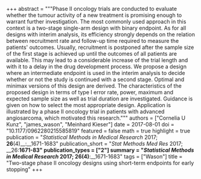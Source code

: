+++
abstract = """Phase II oncology trials are conducted to evaluate whether the tumour activity of a new treatment is promising enough to warrant further investigation. The most commonly used approach in this context is a two-stage single-arm design with binary endpoint. As for all designs with interim analysis, its efficiency strongly depends on the relation between recruitment rate and follow-up time required to measure the patients' outcomes. Usually, recruitment is postponed after the sample size of the first stage is achieved up until the outcomes of all patients are available. This may lead to a considerable increase of the trial length and with it to a delay in the drug development process. We propose a design where an intermediate endpoint is used in the interim analysis to decide whether or not the study is continued with a second stage. Optimal and minimax versions of this design are derived. The characteristics of the proposed design in terms of type I error rate, power, maximum and expected sample size as well as trial duration are investigated. Guidance is given on how to select the most appropriate design. Application is illustrated by a phase II oncology trial in patients with advanced angiosarcoma, which motivated this research."""
authors = ["Cornelia U Kunz", "james_wason", "Meinhard Kieser"]
date = 2017-08-01
doi = "10.1177/0962280215585819"
featured = false
math = true
highlight = true
publication = "*Statistical Methods in Medical Research* 2017; __26__(4)__:__1671-1683"
publication_short = "*Stat Methods Med Res* 2017; __26:__1671-83"
publication_types = ["2"]
summary = "*Statistical Methods in Medical Research* 2017; __26__(4)__:__1671-1683"
tags = ["Wason"]
title = "Two-stage phase II oncology designs using short-term endpoints for early stopping"
+++

